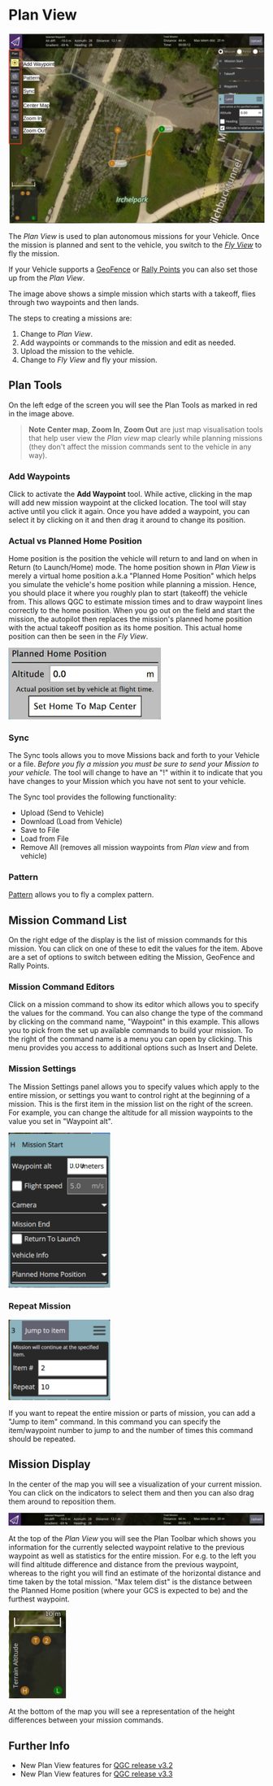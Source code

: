 # Plan View

![](../../images/plan/PlanView.png)

The *Plan View* is used to plan autonomous missions for your Vehicle. Once the mission is planned and sent to the vehicle, you switch to the [*Fly View*](../FlyView/FlyView.md) to fly the mission.

If your Vehicle supports a [GeoFence](PlanGeoFence.md) or [Rally Points](PlanRallyPoints.md) you can also set those up from the *Plan View*.

The image above shows a simple mission which starts with a takeoff, flies through two waypoints and then lands.

The steps to creating a missions are:

1. Change to *Plan View*.
2. Add waypoints or commands to the mission and edit as needed.
3. Upload the mission to the vehicle.
4. Change to *Fly View* and fly your mission.

## Plan Tools
On the left edge of the screen you will see the Plan Tools as marked in red in the image above. 

 > **Note** **Center map**, **Zoom In**, **Zoom Out** are just map visualisation tools that help user view the *Plan view* map clearly while planning missions (they don't affect the mission commands sent to the vehicle in any way).


### Add Waypoints
Click to activate the **Add Waypoint** tool. While active, clicking in the map will add new mission waypoint at the clicked location. The tool will stay active until you click it again. Once you have added a waypoint, you can select it by clicking on it and then drag it around to change its position.

### Actual vs Planned Home Position
Home position is the position the vehicle will return to and land on when in Return (to Launch/Home) mode. The home position shown in *Plan View* is merely a virtual home position a.k.a "Planned Home Position" which helps you simulate the vehicle's home position while planning a mission. Hence, you should place it where you roughly plan to start (takeoff) the vehicle from. This allows QGC to estimate mission times and to draw waypoint lines correctly to the home position. When you go out on the field and start the mission, the autopilot then replaces the mission's planned home position with the actual takeoff position as its home position. This actual home position can then be seen in the *Fly View*.

<img src="../../images/plan/MissionSettingsPlannedHomePositionSection.jpg" style="width: 300px;"/>

### Sync
The Sync tools allows you to move Missions back and forth to your Vehicle or a file. *Before you fly a mission you must be sure to send your Mission to your vehicle.* The tool will change to have an "!" within it to indicate that you have changes to your Mission which you have not sent to your vehicle. 

The Sync tool provides the following functionality:

* Upload (Send to Vehicle)
* Download (Load from Vehicle)
* Save to File
* Load from File
* Remove All (removes all mission waypoints from *Plan view* and from vehicle)

### Pattern

[Pattern](Pattern.md) allows you to fly a complex pattern.

## Mission Command List

On the right edge of the display is the list of mission commands for this mission. You can click on one of these to edit the values for the item. Above are a set of options to switch between editing the Mission, GeoFence and Rally Points.

### Mission Command Editors

Click on a mission command to show its editor which allows you to specify the values for the command. You can also change the type of the command by clicking on the command name, "Waypoint" in this example. This allows you to pick from the set up available commands to build your mission. To the right of the command name is a menu you can open by clicking. This menu provides you access to additional options such as Insert and Delete.

### Mission Settings
The Mission Settings panel allows you to specify values which apply to the entire mission, or settings you want to control right at the beginning of a mission. This is the first item in the mission list on the right of the screen. For example, you can change the altitude for all mission waypoints to the value you set in "Waypoint alt".

<img src="../../images/plan/MissionSettings.png" style="width: 200px;"/>

### Repeat Mission

<img src="../../images/plan/RepeatMission.png" style="width: 200px;"/>

If you want to repeat the entire mission or parts of mission, you can add a "Jump to item" command. In this command you can specify the item/waypoint number to jump to and the number of times this command should be repeated.  


## Mission Display

In the center of the map you will see a visualization of your current mission. You can click on the indicators to select them and then you can also drag them around to reposition them. 

![](../../images/plan/PlanToolbar.png)

At the top of the *Plan View* you will see the Plan Toolbar which shows you information for the currently selected waypoint relative to the previous waypoint as well as statistics for the entire mission. For e.g. to the left you will find altitude difference and distance from the previous waypoint, whereas to the right you will find an estimate of the horizontal distance and time taken by the total mission. "Max telem dist" is the distance between the Planned Home position (where your GCS is expected to be) and the furthest waypoint.

![](../../images/plan/MissionHeightDisplay.png)

At the bottom of the map you will see a representation of the height differences between your mission commands.




## Further Info

* New Plan View features for [QGC release v3.2](../releases/stable_v3.2_long.md#plan_view)
* New Plan View features for [QGC release v3.3](../releases/stable_v3.3_long.md#plan_view)

